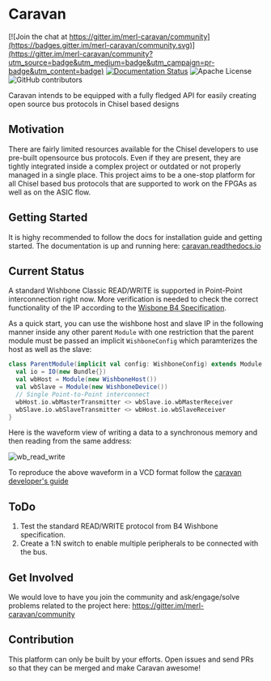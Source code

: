 Caravan
=======================

[![Join the chat at https://gitter.im/merl-caravan/community](https://badges.gitter.im/merl-caravan/community.svg)](https://gitter.im/merl-caravan/community?utm_source=badge&utm_medium=badge&utm_campaign=pr-badge&utm_content=badge)
[![Documentation Status](https://readthedocs.org/projects/caravan/badge/?version=latest)](https://caravan.readthedocs.io/en/latest/?badge=latest)
![Apache License](https://img.shields.io/github/license/merledu/caravan?style=plastic)
![GitHub contributors](https://img.shields.io/github/contributors/merledu/caravan?style=plastic)

Caravan intends to be equipped with a fully fledged API for easily creating open source bus protocols in Chisel based designs

## Motivation
There are fairly limited resources available for the Chisel developers to use pre-built opensource bus protocols. Even if they are present, they are tightly integrated inside a complex project or outdated or not properly managed in a single place. This project aims to be a one-stop platform for all Chisel based bus protocols that are supported to work on the FPGAs as well as on the ASIC flow.

## Getting Started
It is highy recommended to follow the docs for installation guide and getting started. The documentation is up and running here:
[caravan.readthedocs.io](https://caravan.readthedocs.io/en/latest/index.html)


## Current Status
A standard Wishbone Classic READ/WRITE is supported in Point-Point interconnection right now. More verification is needed to check the correct functionality of the IP according to the [Wisbone B4 Specification](https://cdn.opencores.org/downloads/wbspec_b4.pdf).

As a quick start, you can use the wishbone host and slave IP in the following manner inside any other parent `Module` with one restriction that the parent module must be passed an implicit `WishboneConfig` which paramterizes the host as well as the slave:

```scala
class ParentModule(implicit val config: WishboneConfig) extends Module {
  val io = IO(new Bundle{})
  val wbHost = Module(new WishboneHost())
  val wbSlave = Module(new WishboneDevice())
  // Single Point-to-Point interconnect
  wbHost.io.wbMasterTransmitter <> wbSlave.io.wbMasterReceiver
  wbSlave.io.wbSlaveTransmitter <> wbHost.io.wbSlaveReceiver
}
```

Here is the waveform view of writing a data to a synchronous memory and then reading from the same address:

![wb_read_write](https://github.com/merledu/caravan/blob/main/docs/wb_timing.png)

To reproduce the above waveform in a VCD format follow the [caravan developer's guide](https://caravan.readthedocs.io/en/latest/dev/index.html)

## ToDo

1. Test the standard READ/WRITE protocol from B4 Wishbone specification.
2. Create a 1:N switch to enable multiple peripherals to be connected with the bus.


## Get Involved

We would love to have you join the community and ask/engage/solve problems related to the project here: https://gitter.im/merl-caravan/community

## Contribution
This platform can only be built by your efforts. Open issues and send PRs so that they can be merged and make Caravan awesome! 
